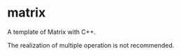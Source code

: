 matrix
======

A template of Matrix with C++.

The realization of multiple operation is not recommended.
